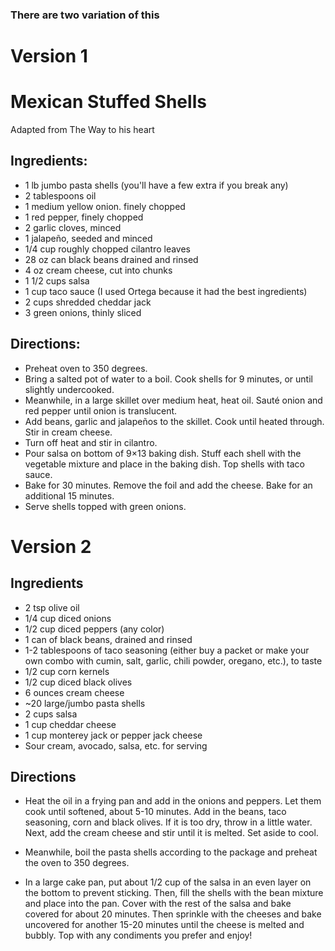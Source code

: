 
### There are two variation of this

# Version 1
# Mexican Stuffed Shells
Adapted from The Way to his heart

## Ingredients:

- 1 lb jumbo pasta shells (you'll have a few extra if you break any)
- 2 tablespoons oil
- 1 medium yellow onion. finely chopped
- 1 red pepper, finely chopped
- 2 garlic cloves, minced
- 1 jalapeño, seeded and minced
- 1/4 cup roughly chopped cilantro leaves
- 28 oz can black beans drained and rinsed
- 4 oz cream cheese, cut into chunks
- 1 1/2 cups salsa
- 1 cup taco sauce (I used Ortega because it had the best ingredients)
- 2 cups shredded cheddar jack
- 3 green onions, thinly sliced

## Directions:

- Preheat oven to 350 degrees.
- Bring a salted pot of water to a boil. Cook shells for 9 minutes, or until slightly undercooked.
- Meanwhile, in a large skillet over medium heat, heat oil. Sauté onion and red pepper until onion is translucent.
- Add beans, garlic and jalapeños to the skillet. Cook until heated through. Stir in cream cheese.
- Turn off heat and stir in cilantro.
- Pour salsa on bottom of 9×13 baking dish. Stuff each shell with the vegetable mixture and place in the baking dish. Top shells with taco sauce.
- Bake for 30 minutes. Remove the foil and add the cheese. Bake for an additional 15 minutes.
- Serve shells topped with green onions.




# Version 2
## Ingredients
- 2 tsp olive oil
- 1/4 cup diced onions
- 1/2 cup diced peppers (any color)
- 1 can of black beans, drained and rinsed
- 1-2 tablespoons of taco seasoning (either buy a packet or make your own combo with cumin, salt, garlic, chili powder, oregano, etc.), to taste
- 1/2 cup corn kernels
- 1/2 cup diced black olives
- 6 ounces cream cheese
- ~20 large/jumbo pasta shells
- 2 cups salsa
- 1 cup cheddar cheese
- 1 cup monterey jack or pepper jack cheese
- Sour cream, avocado, salsa, etc. for serving

## Directions
- Heat the oil in a frying pan and add in the onions and peppers.  Let them cook until softened, about 5-10 minutes.  Add in the beans, taco seasoning, corn and black olives.  If it is too dry, throw in a little water.  Next, add the cream cheese and stir until it is melted.  Set aside to cool.

- Meanwhile, boil the pasta shells according to the package and preheat the oven to 350 degrees.

- In a large cake pan, put about 1/2 cup of the salsa in an even layer on the bottom to prevent sticking.  Then, fill the shells with the bean mixture and place into the pan.  Cover with the rest of the salsa and bake covered for about 20 minutes.  Then sprinkle with the cheeses and bake uncovered for another 15-20 minutes until the cheese is melted and bubbly.  Top with any condiments you prefer and enjoy!


